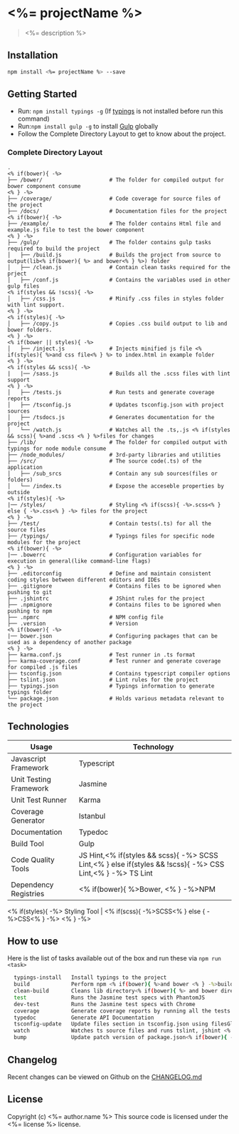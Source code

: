 # <%= projectName %> 
> <%= description %>

## Installation

```sh
npm install <%= projectName %> --save
```

## Getting Started

* Run: `npm install typings -g` (If [typings](https://www.npmjs.com/package/typings) is not installed before run this command)
* Run:`npm install gulp -g` to install [Gulp](https://www.npmjs.com/package/gulp) globally
* Follow the Complete Directory Layout to get to know about the project.

### Complete Directory Layout

```
.
<% if(bower){ -%>
├── /bower/                     # The folder for compiled output for bower component consume
<% } -%>
├── /coverage/                  # Code coverage for source files of the project
├── /docs/                      # Documentation files for the project
<% if(bower){ -%>
├── /example/                   # The folder contains Html file and example.js file to test the bower component
<% } -%>
├── /gulp/                      # The folder contains gulp tasks required to build the project
│   ├── /build.js               # Builds the project from source to output(lib<% if(bower){ %> and bower<% } %>) folder
│   ├── /clean.js               # Contain clean tasks required for the prject
│   ├── /conf.js                # Contains the variables used in other gulp files
<% if(styles && !scss){ -%>
│   ├── /css.js                 # Minify .css files in styles folder with lint support.
<% } -%>
<% if(styles){ -%>
│   ├── /copy.js                # Copies .css build output to lib and bower folders.
<% } -%>
<% if(bower || styles){ -%>
│   ├── /inject.js              # Injects minified js file <% if(styles){ %>and css file<% } %> to index.html in example folder
<% } -%>
<% if(styles && scss){ -%>
|   |── /sass.js                # Builds all the .scss files with lint support
<% } -%>
│   ├── /tests.js               # Run tests and generate coverage reports
│   ├── /tsconfig.js            # Updates tsconfig.json with project sources
│   ├── /tsdocs.js              # Generates documentation for the project
│   └── /watch.js               # Watches all the .ts,.js <% if(styles && scss){ %>and .scss <% } %>files for changes
├── /lib/                       # The folder for compiled output with typings for node module consume
├── /node_modules/              # 3rd-party libraries and utilities
├── /src/                       # The source code(.ts) of the application
│   ├── /sub_srcs               # Contain any sub sources(files or folders)
│   └── /index.ts               # Expose the acceseble properties by outside
<% if(styles){ -%>
|── /styles/                    # Styling <% if(scss){ -%>.scss<% } else { -%>.css<% } -%> files for the project
<% } -%>
├── /test/                      # Contain tests(.ts) for all the source files
├── /typings/                   # Typings files for specific node modules for the project
<% if(bower){ -%>
|── .bowerrc                    # Configuration variables for execution in general(like command-line flags)
<% } -%>
├── .editorconfig               # Define and maintain consistent coding styles between different editors and IDEs
├── .gitignore                  # Contains files to be ignored when pushing to git
├── .jshintrc                   # JShint rules for the project
├── .npmignore                  # Contains files to be ignored when pushing to npm
├── .npmrc                      # NPM config file
├── .version                    # Version
<% if(bower){ -%>
|── bower.json                  # Configuring packages that can be used as a dependency of another package
<% } -%>
├── karma.conf.js               # Test runner in .ts format
├── karma-coverage.conf         # Test runner and generate coverage for compiled .js files
├── tsconfig.json               # Contains typescript compiler options
├── tslint.json                 # Lint rules for the project
├── typings.json                # Typings information to generate typings folder
└── package.json                # Holds various metadata relevant to the project
```

## Technologies

Usage          	            | Technology
--------------------------	| --------------------------
Javascript Framework        | Typescript
Unit Testing Framework     	| Jasmine
Unit Test Runner           	| Karma
Coverage Generator         	| Istanbul
Documentation              	| Typedoc
Build Tool                	| Gulp
Code Quality Tools         	| JS Hint,<% if(styles && scss){ -%> SCSS Lint,<% } else if(styles && !scss){ -%> CSS Lint,<% } -%> TS Lint
Dependency Registries      	| <% if(bower){ %>Bower, <% } -%>NPM
<% if(styles){ -%>
Styling Tool            	  | <% if(scss){ -%>SCSS<% } else { -%>CSS<% } -%>
<% } -%>

## How to use

Here is the list of tasks available out of the box and run these via `npm run <task>`
```sh
  typings-install   Install typings to the project
  build             Perform npm <% if(bower){ %>and bower <% } -%>build
  clean-build       Cleans lib directory<% if(bower){ %> and bower directory<% } %>
  test              Runs the Jasmine test specs with PhantomJS
  dev-test          Runs the Jasmine test specs with Chrome
  coverage          Generate coverage reports by running all the tests via karma
  typedoc           Generate API Documentation
  tsconfig-update   Update files section in tsconfig.json using filesGlob entries
  watch             Watches ts source files and runs tslint, jshint <% if(styles && scss){ -%>and scss-lint <% } else if(styles && !scss){ -%>and csslint <% } -%>on change
  bump              Update patch version of package.json<% if(bower){ -%> and bower.json<% } -%>
```
## Changelog
Recent changes can be viewed on Github on the [CHANGELOG.md](CHANGELOG.md)

## License

Copyright (c) <%= author.name %>
This source code is licensed under the <%= license %> license.
